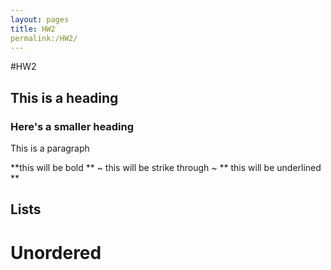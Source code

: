 ```yaml
---
layout: pages
title: HW2
permalink:/HW2/
---
```


#HW2

## This is a heading

### Here's a smaller heading

This is a paragraph

**this will be bold ** ~ this will be strike through ~ ** this will be underlined **

## Lists

# Unordered
